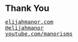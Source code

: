 # Thank You
<!-- .slide: data-state="no-vote" -->

<div style="font-size: 1.25em; box-shadow: none; font-family: monospace;">
  <a href="http://elijahmanor.com]">elijahmanor.com</a><br/>
  <a href="http://twitter.com/elijahmanor" style="">@elijahmanor</a><br/>
  <a href="https://www.youtube.com/manorisms">youtube.com/manorisms</a>
</div>
